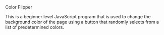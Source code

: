 Color Flipper

This is a beginner level JavaScript program that is used to 
change the background color of the page using a button
that randomly selects from a list of predetermined colors.
